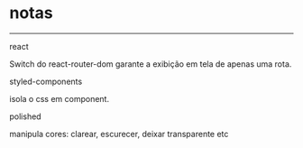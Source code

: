 # notas

***



react

Switch  do react-router-dom garante a exibição em tela de apenas uma rota.



styled-components

isola o css em  component.

polished

manipula cores: clarear, escurecer, deixar transparente etc





